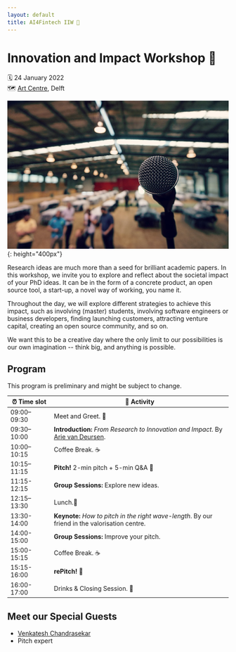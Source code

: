 ```yaml
---
layout: default
title: AI4Fintech IIW 🦄
---
```


# Innovation and Impact Workshop 🦄
🗓 24 January 2022<br/>
🗺 [Art Centre], Delft

![Mic Jumbotron](./img/jumbotron-iiw.jpg){: height="400px"}

Research ideas are much more than a seed for brilliant academic papers.
In this workshop, we invite you to explore and reflect about the societal impact of your PhD ideas. It can be in the form of a concrete product, an open source tool, a start-up, a novel way of working, you name it.

Throughout the day, we will explore different strategies to achieve this impact, such as involving (master) students, involving software engineers or business developers, finding launching customers, attracting venture capital, creating an open source community, and so on.

We want this to be a creative day where the only limit to our possibilities is our own imagination -- think big, and anything is possible.

## Program

This program is preliminary and might be subject to change.

 ⏰&nbsp;Time&nbsp;slot | 🎤 Activity
----------------| --------------|
 09:00–09:30    | Meet and Greet. 👋
 09:30–10:00    | **Introduction:** *From Research to Innovation and Impact*. By [Arie van Deursen].
 10:00–10:15    | Coffee Break. ☕️
 10:15–11:15    | **Pitch!** 2-min pitch + 5-min Q&A 📣
 11:15-12:15    | **Group Sessions:** Explore new ideas. 
 12:15–13:30    | Lunch.🍕
 13:30-14:00    | **Keynote:** *How to pitch in the right wave-length*. By our friend in the valorisation centre.
 14:00-15:00    | **Group Sessions:** Improve your pitch.
 15:00-15:15    | Coffee Break. ☕️
 15:15-16:00    | **rePitch!** 🏅
 16:00-17:00    | Drinks & Closing Session. 🍷
 
<!-- Notes:
- it would be nice to record these pitches. They would fit well the social media platform and we could be posting throughout the next months.
- During group sessions, students improve their pitch or create a new one but all of them will pitch again.
-->

## Meet our Special Guests

- [Venkatesh Chandrasekar]
- Pitch expert

[Art Centre]: https://www.artcentredelft.com
[Arie van Deursen]: https://avandeursen.com
[Venkatesh Chandrasekar]: https://www.linkedin.com/in/venchandrasekar/
